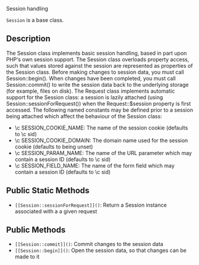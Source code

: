 Session handling

`Session` is a base class.

## Description

The Session class implements basic session handling, based in part upon
PHP‘s own session support.
The Session class overloads property access, such that values stored against
the session are represented as properties of the Session class.
Before making changes to session data, you must call Session::begin(). When
changes have been completed, you must call Session::commit() to write the
session data back to the underlying storage (for example, files on disk).
The Request class implements automatic support for the Session class: a
session is lazily attached (using Session::sessionForRequest()) when the
Request::$session property is first accessed.
The following named constants may be defined prior to a session being attached
which affect the behaviour of the Session class:
- \c SESSION_COOKIE_NAME: The name of the session cookie (defaults to \c sid)
- \c SESSION_COOKIE_DOMAIN: The domain name used for the session cookie (defaults to being unset)
- \c SESSION_PARAM_NAME: The name of the URL parameter which may contain a session ID (defaults to \c sid)
- \c SESSION_FIELD_NAME: The name of the form field which may contain a session ID (defaults to \c sid)

## Public Static Methods

* `[[Session::sessionForRequest]]()`: Return a Session instance associated with a a given request

## Public Methods

* `[[Session::commit]]()`: Commit changes to the session data
* `[[Session::begin]]()`: Open the session data, so that changes can be made to it

